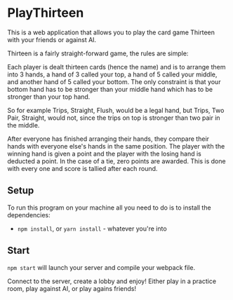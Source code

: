 # PlayThirteen

This is a web application that allows you to play the card game Thirteen with your friends or against AI.

Thirteen is a fairly straight-forward game, the rules are simple:

Each player is dealt thirteen cards (hence the name) and is to arrange them into 3 hands, a hand of 3 called your top, a hand of 5 called your middle, and another hand of 5 called your bottom. The only constraint is that your bottom hand has to be stronger than your middle hand which has to be stronger than your top hand.

So for example Trips, Straight, Flush, would be a legal hand, but Trips, Two Pair, Straight, would not, since the trips on top is stronger than two pair in the middle.

After everyone has finished arranging their hands, they compare their hands with everyone else's hands in the same position. The player with the winning hand is given a point and the player with the losing hand is deducted a point. In the case of a tie, zero points are awarded. This is done with every one and score is tallied after each round.

## Setup

To run this program on your machine all you need to do is to install the dependencies:

* `npm install`, or `yarn install` - whatever you're into

## Start

`npm start` will launch your server and compile your webpack file.

Connect to the server, create a lobby and enjoy! Either play in a practice room, play against AI, or play agains friends!
